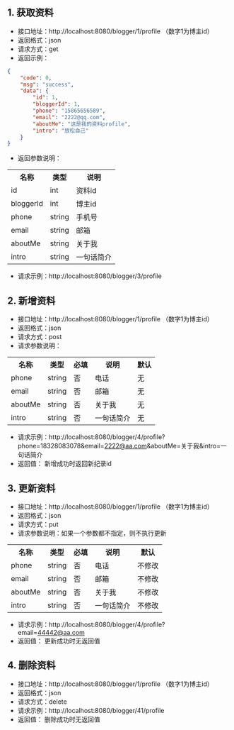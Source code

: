 
## 1. 获取资料
- 接口地址：http://localhost:8080/blogger/1/profile （数字1为博主id）
- 返回格式：json
- 请求方式：get
- 返回示例：
```json
{
    "code": 0,
    "msg": "success",
    "data": {
        "id": 1,
        "bloggerId": 1,
        "phone": "15865656589",
        "email": "2222@qq.com",
        "aboutMe": "这是我的资料profile",
        "intro": "放松自己"
    }
}
```
- 返回参数说明：
<table>
<tr>
<th>名称</th>
<th>类型</th>
<th>说明</th>
</tr>
<tr>
<td>id</td>
<td>int</td>
<td>资料id</td>
</tr>
<tr>
<td>bloggerId</td>
<td>int</td>
<td>博主id</td>
</tr>
<tr>
<td>phone</td>
<td>string</td>
<td>手机号</td>
</tr>
<tr>
<td>email</td>
<td>string</td>
<td>邮箱</td>
</tr>
<tr>
<td>aboutMe</td>
<td>string</td>
<td>关于我</td>
</tr>
<tr>
<td>intro</td>
<td>string</td>
<td>一句话简介</td>
</tr>
</table>

- 请求示例：http://localhost:8080/blogger/3/profile

## 2. 新增资料
- 接口地址：http://localhost:8080/blogger/1/profile （数字1为博主id）
- 返回格式：json
- 请求方式：post
- 请求参数说明：
<table>
<tr>
<th>名称</th>
<th>类型</th>
<th>必填</th>
<th>说明</th>
<th>默认</th>
</tr>
<tr>
<td>phone</td>
<td>string</td>
<td>否</td>
<td>电话</td>
<td>无</td>
</tr>
<tr>
<td>email</td>
<td>string</td>
<td>否</td>
<td>邮箱</td>
<td>无</td>
</tr>
<tr>
<td>aboutMe</td>
<td>string</td>
<td>否</td>
<td>关于我</td>
<td>无</td>
</tr>
<tr>
<td>intro</td>
<td>string</td>
<td>否</td>
<td>一句话简介</td>
<td>无</td>
</tr>
</table>

- 请求示例：http://localhost:8080/blogger/4/profile?phone=18328083078&email=2222@aa.com&aboutMe=关于我&intro=一句话简介
- 返回值：
新增成功时返回新纪录id

## 3. 更新资料
- 接口地址：http://localhost:8080/blogger/1/profile （数字1为博主id）
- 返回格式：json
- 请求方式：put
- 请求参数说明：如果一个参数都不指定，则不执行更新
<table>
<tr>
<th>名称</th>
<th>类型</th>
<th>必填</th>
<th>说明</th>
<th>默认</th>
</tr>
<tr>
<td>phone</td>
<td>string</td>
<td>否</td>
<td>电话</td>
<td>不修改</td>
</tr>
<tr>
<td>email</td>
<td>string</td>
<td>否</td>
<td>邮箱</td>
<td>不修改</td>
</tr>
<tr>
<td>aboutMe</td>
<td>string</td>
<td>否</td>
<td>关于我</td>
<td>不修改</td>
</tr>
<tr>
<td>intro</td>
<td>string</td>
<td>否</td>
<td>一句话简介</td>
<td>不修改</td>
</tr>
</table>

- 请求示例：http://localhost:8080/blogger/4/profile?email=44442@aa.com
- 返回值：
更新成功时无返回值

## 4. 删除资料
- 接口地址：http://localhost:8080/blogger/1/profile （数字1为博主id）
- 返回格式：json
- 请求方式：delete
- 请求示例：http://localhost:8080/blogger/41/profile
- 返回值：
删除成功时无返回值